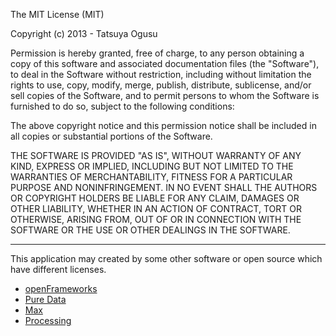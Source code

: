 
The MIT License (MIT)

Copyright (c) 2013 - Tatsuya Ogusu

Permission is hereby granted, free of charge, to any person obtaining a copy of
this software and associated documentation files (the "Software"), to deal in
the Software without restriction, including without limitation the rights to
use, copy, modify, merge, publish, distribute, sublicense, and/or sell copies of
the Software, and to permit persons to whom the Software is furnished to do so,
subject to the following conditions:

The above copyright notice and this permission notice shall be included in all
copies or substantial portions of the Software.

THE SOFTWARE IS PROVIDED "AS IS", WITHOUT WARRANTY OF ANY KIND, EXPRESS OR
IMPLIED, INCLUDING BUT NOT LIMITED TO THE WARRANTIES OF MERCHANTABILITY, FITNESS
FOR A PARTICULAR PURPOSE AND NONINFRINGEMENT. IN NO EVENT SHALL THE AUTHORS OR
COPYRIGHT HOLDERS BE LIABLE FOR ANY CLAIM, DAMAGES OR OTHER LIABILITY, WHETHER
IN AN ACTION OF CONTRACT, TORT OR OTHERWISE, ARISING FROM, OUT OF OR IN
CONNECTION WITH THE SOFTWARE OR THE USE OR OTHER DEALINGS IN THE SOFTWARE.

---

This application may created by some other software or open source which have different licenses.

* [openFrameworks](http://www.openframeworks.cc/)
* [Pure Data](http://puredata.info/)
* [Max](http://cycling74.com/products/max/)
* [Processing](http://processing.org/)